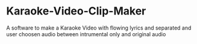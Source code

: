 # Karaoke-Video-Clip-Maker
A software to make a Karaoke Video with flowing lyrics and separated and user choosen audio between intrumental only and original audio
